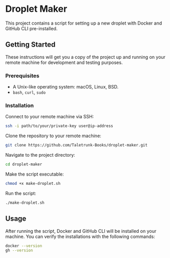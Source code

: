 # Droplet Maker

This project contains a script for setting up a new droplet with Docker and GitHub CLI pre-installed.

## Getting Started

These instructions will get you a copy of the project up and running on your remote machine for development and testing purposes.

### Prerequisites

- A Unix-like operating system: macOS, Linux, BSD.
- `bash`, `curl`, `sudo`

### Installation

Connect to your remote machine via SSH:

```sh
ssh -i path/to/your/private-key user@ip-address
```

Clone the repository to your remote machine:

```sh
git clone https://github.com/Taletrunk-Books/droplet-maker.git
```

Navigate to the project directory:

```sh
cd droplet-maker
```

Make the script executable:

```sh
chmod +x make-droplet.sh
```

Run the script:

```sh
./make-droplet.sh
```

## Usage

After running the script, Docker and GitHub CLI will be installed on your machine. You can verify the installations with the following commands:

```sh
docker --version
gh --version
```

